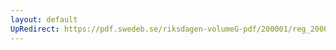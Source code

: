```yaml
---
layout: default
UpRedirect: https://pdf.swedeb.se/riksdagen-volumeG-pdf/200001/reg_200001/reg_200001_0051.pdf
---
```

